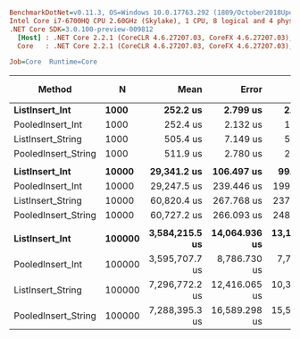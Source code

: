 ``` ini

BenchmarkDotNet=v0.11.3, OS=Windows 10.0.17763.292 (1809/October2018Update/Redstone5)
Intel Core i7-6700HQ CPU 2.60GHz (Skylake), 1 CPU, 8 logical and 4 physical cores
.NET Core SDK=3.0.100-preview-009812
  [Host] : .NET Core 2.2.1 (CoreCLR 4.6.27207.03, CoreFX 4.6.27207.03), 64bit RyuJIT
  Core   : .NET Core 2.2.1 (CoreCLR 4.6.27207.03, CoreFX 4.6.27207.03), 64bit RyuJIT

Job=Core  Runtime=Core  

```
|              Method |      N |           Mean |         Error |        StdDev | Ratio | RatioSD | Gen 0/1k Op | Gen 1/1k Op | Gen 2/1k Op | Allocated Memory/Op |
|-------------------- |------- |---------------:|--------------:|--------------:|------:|--------:|------------:|------------:|------------:|--------------------:|
|      **ListInsert_Int** |   **1000** |       **252.2 us** |      **2.799 us** |      **2.338 us** |  **1.00** |    **0.00** |     **10.2539** |           **-** |           **-** |             **33056 B** |
|    PooledInsert_Int |   1000 |       252.4 us |      2.132 us |      1.665 us |  1.00 |    0.01 |           - |           - |           - |                40 B |
|   ListInsert_String |   1000 |       505.4 us |      7.149 us |      5.582 us |  2.00 |    0.03 |     20.5078 |           - |           - |             65808 B |
| PooledInsert_String |   1000 |       511.9 us |      2.780 us |      2.601 us |  2.03 |    0.02 |           - |           - |           - |                40 B |
|                     |        |                |               |               |       |         |             |             |             |                     |
|      **ListInsert_Int** |  **10000** |    **29,341.2 us** |    **106.497 us** |     **99.618 us** |  **1.00** |    **0.00** |     **31.2500** |     **31.2500** |     **31.2500** |            **262504 B** |
|    PooledInsert_Int |  10000 |    29,247.5 us |    239.446 us |    199.948 us |  1.00 |    0.01 |           - |           - |           - |                40 B |
|   ListInsert_String |  10000 |    60,820.4 us |    267.768 us |    237.369 us |  2.07 |    0.01 |    111.1111 |    111.1111 |    111.1111 |            524632 B |
| PooledInsert_String |  10000 |    60,727.2 us |    266.093 us |    248.904 us |  2.07 |    0.01 |           - |           - |           - |                40 B |
|                     |        |                |               |               |       |         |             |             |             |                     |
|      **ListInsert_Int** | **100000** | **3,584,215.5 us** | **14,064.936 us** | **13,156.349 us** |  **1.00** |    **0.00** |           **-** |           **-** |           **-** |           **4194760 B** |
|    PooledInsert_Int | 100000 | 3,595,707.7 us |  8,786.730 us |  7,789.208 us |  1.00 |    0.00 |           - |           - |           - |                40 B |
|   ListInsert_String | 100000 | 7,296,772.2 us | 12,416.065 us | 10,367.977 us |  2.03 |    0.00 |   1000.0000 |   1000.0000 |   1000.0000 |           8389048 B |
| PooledInsert_String | 100000 | 7,288,395.3 us | 16,589.298 us | 15,517.639 us |  2.03 |    0.01 |           - |           - |           - |                40 B |
